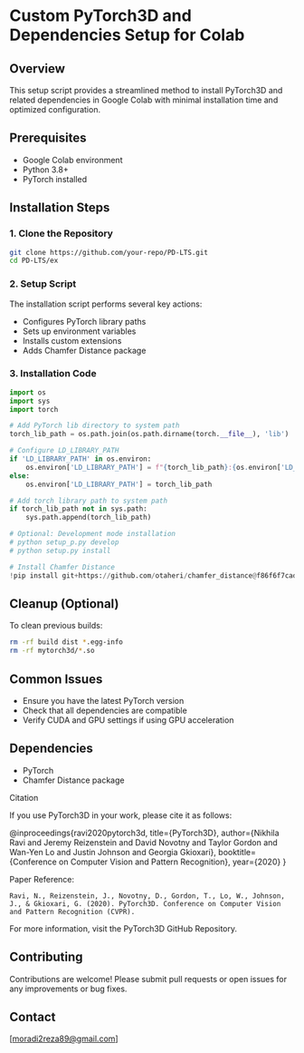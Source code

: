 # Custom PyTorch3D and Dependencies Setup for Colab

## Overview
This setup script provides a streamlined method to install PyTorch3D and related dependencies in Google Colab with minimal installation time and optimized configuration.

## Prerequisites
- Google Colab environment
- Python 3.8+
- PyTorch installed

## Installation Steps

### 1. Clone the Repository
```bash
git clone https://github.com/your-repo/PD-LTS.git
cd PD-LTS/ex
```

### 2. Setup Script
The installation script performs several key actions:
- Configures PyTorch library paths
- Sets up environment variables
- Installs custom extensions
- Adds Chamfer Distance package

### 3. Installation Code
```python
import os
import sys
import torch

# Add PyTorch lib directory to system path
torch_lib_path = os.path.join(os.path.dirname(torch.__file__), 'lib')

# Configure LD_LIBRARY_PATH
if 'LD_LIBRARY_PATH' in os.environ:
    os.environ['LD_LIBRARY_PATH'] = f"{torch_lib_path}:{os.environ['LD_LIBRARY_PATH']}"
else:
    os.environ['LD_LIBRARY_PATH'] = torch_lib_path

# Add torch library path to system path
if torch_lib_path not in sys.path:
    sys.path.append(torch_lib_path)

# Optional: Development mode installation
# python setup_p.py develop
# python setup.py install

# Install Chamfer Distance
!pip install git+https://github.com/otaheri/chamfer_distance@f86f6f7cadd3aca642704573d1626c67ca2e2846
```

## Cleanup (Optional)
To clean previous builds:
```bash
rm -rf build dist *.egg-info
rm -rf mytorch3d/*.so
```

## Common Issues
- Ensure you have the latest PyTorch version
- Check that all dependencies are compatible
- Verify CUDA and GPU settings if using GPU acceleration

## Dependencies
- PyTorch
- Chamfer Distance package

Citation

If you use PyTorch3D in your work, please cite it as follows:

@inproceedings{ravi2020pytorch3d,
  title={PyTorch3D},
  author={Nikhila Ravi and Jeremy Reizenstein and David Novotny and Taylor Gordon and Wan-Yen Lo and Justin Johnson and Georgia Gkioxari},
  booktitle={Conference on Computer Vision and Pattern Recognition},
  year={2020}
}

Paper Reference:

    Ravi, N., Reizenstein, J., Novotny, D., Gordon, T., Lo, W., Johnson, J., & Gkioxari, G. (2020). PyTorch3D. Conference on Computer Vision and Pattern Recognition (CVPR).

For more information, visit the PyTorch3D GitHub Repository.

## Contributing
Contributions are welcome! Please submit pull requests or open issues for any improvements or bug fixes.

## Contact
[moradi2reza89@gmail.com]
